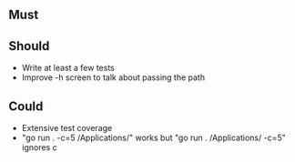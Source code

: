 ## Must
## Should
- Write at least a few tests
- Improve -h screen to talk about passing the path
## Could
- Extensive test coverage
- "go run . -c=5 /Applications/" works but "go run . /Applications/ -c=5" ignores c
